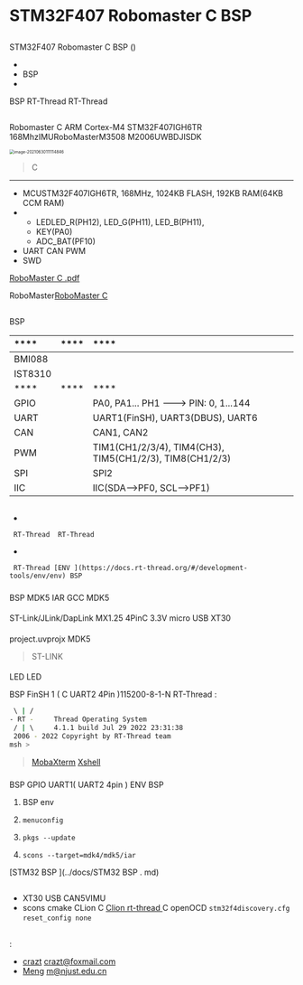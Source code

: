 # STM32F407 Robomaster C BSP 

## 

 STM32F407 Robomaster C  BSP () 



- 
- BSP 
- 

 BSP RT-Thread  RT-Thread 

## 

Robomaster C  ARM Cortex-M4  STM32F407IGH6TR 168MhzIMURoboMasterM3508 M2006UWBDJISDK



<img src="figures/board.png" alt="image-20210630111114846" style="zoom:50%;" />

>  C 

 **** 

- MCUSTM32F407IGH6TR,  168MHz, 1024KB FLASH, 192KB RAM(64KB CCM RAM)
- 
  -  LEDLED_R(PH12), LED_G(PH11), LED_B(PH11), 
  - KEY(PA0)
  - ADC_BAT(PF10)
- UART CAN PWM 
- SWD


[RoboMaster  C .pdf](https://rm-static.djicdn.com/tem/35228/RoboMaster%20%20%E5%BC%80%E5%8F%91%E6%9D%BF%20C%20%E5%9E%8B%E7%94%A8%E6%88%B7%E6%89%8B%E5%86%8C.pdf)

 RoboMaster[RoboMaster C ](https://www.robomaster.com/zh-CN/products/components/general/development-board-type-c/info) 

## 

 BSP 

| **** | **** | ****                             |
| :----------- | :----------: | :----------------------------------- |
| BMI088       |      |             |
| IST8310      |      |                            |
| **** | **** | ****                             |
| GPIO         |          | PA0, PA1... PH1 ---> PIN: 0, 1...144 |
| UART         |          | UART1(FinSH),  UART3(DBUS),  UART6          |
| CAN          |         | CAN1, CAN2                           |
| PWM          |      | TIM1(CH1/2/3/4), TIM4(CH3), TIM5(CH1/2/3), TIM8(CH1/2/3) |
| SPI          |      | SPI2 |
| IIC          |      | IIC(SDA-->PF0, SCL-->PF1) |

## 



- 

     RT-Thread  RT-Thread  

- 

     RT-Thread [ENV ](https://docs.rt-thread.org/#/development-tools/env/env) BSP 


### 

 BSP  MDK5  IAR  GCC  MDK5 

#### 

 ST-Link/JLink/DapLink  MX1.25 4PinC 3.3V micro USB XT30  

#### 

 project.uvprojx  MDK5 

>  ST-LINK 

#### 

 LED LED 

 BSP  FinSH  1 ( C  UART2  4Pin )115200-8-1-N RT-Thread :

```bash
 \ | /
- RT -     Thread Operating System
 / | \     4.1.1 build Jul 29 2022 23:31:38
 2006 - 2022 Copyright by RT-Thread team
msh >
```
>  [MobaXterm](https://mobaxterm.mobatek.net/)  [Xshell](https://www.netsarang.com/en/free-for-home-school/)

### 

 BSP  GPIO  UART1( UART2 4pin )  ENV  BSP 

1.  BSP  env 

2.  `menuconfig` 

3.  `pkgs --update` 

4.  `scons --target=mdk4/mdk5/iar` 

 [STM32  BSP ](../docs/STM32  BSP . md)

## 

-  XT30  USB  CAN5VIMU
-  scons  cmake  CLion  C [ Clion  rt-thread ](https://club.rt-thread.org/ask/article/2840.html)C openOCD  `stm32f4discovery.cfg`  `reset_config none`

## 

:

- [crazt](https://github.com/CraztTnspt) <crazt@foxmail.com>
- [Meng](https://github.com/Meng2025) <m@njust.edu.cn>

